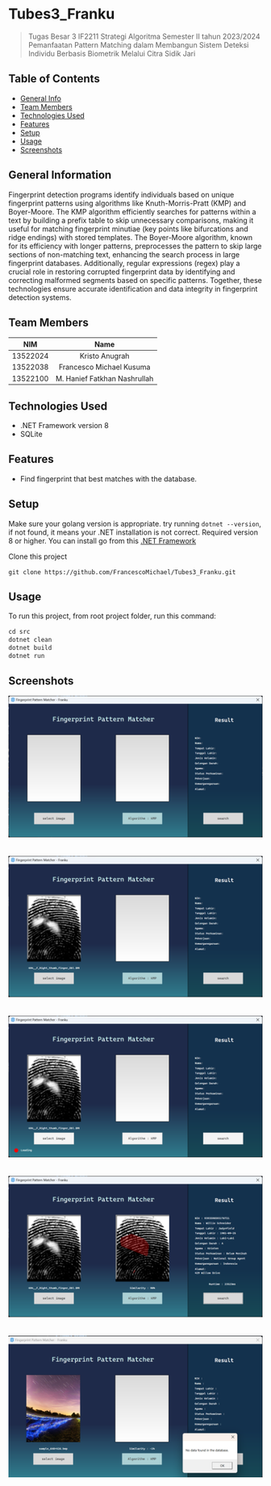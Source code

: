 # Tubes3_Franku
> Tugas Besar 3 IF2211 Strategi Algoritma Semester II tahun 2023/2024 Pemanfaatan Pattern Matching dalam Membangun Sistem Deteksi Individu Berbasis Biometrik Melalui Citra Sidik Jari



## Table of Contents
* [General Info](#general-information)
* [Team Members](#team-members)
* [Technologies Used](#technologies-used)
* [Features](#features)
* [Setup](#setup)
* [Usage](#usage)
* [Screenshots](#screenshots)


## General Information
Fingerprint detection programs identify individuals based on unique fingerprint patterns using algorithms like Knuth-Morris-Pratt (KMP) and Boyer-Moore. The KMP algorithm efficiently searches for patterns within a text by building a prefix table to skip unnecessary comparisons, making it useful for matching fingerprint minutiae (key points like bifurcations and ridge endings) with stored templates. The Boyer-Moore algorithm, known for its efficiency with longer patterns, preprocesses the pattern to skip large sections of non-matching text, enhancing the search process in large fingerprint databases. Additionally, regular expressions (regex) play a crucial role in restoring corrupted fingerprint data by identifying and correcting malformed segments based on specific patterns. Together, these technologies ensure accurate identification and data integrity in fingerprint detection systems.

## Team Members
| **NIM**  |           **Name**             |
| :------: | :--------------------------:   |
| 13522024 |        Kristo Anugrah          |
| 13522038 |    Francesco Michael Kusuma    |
| 13522100 |  M. Hanief Fatkhan Nashrullah  |

## Technologies Used
- .NET Framework version 8
- SQLite


## Features
- Find fingerprint that best matches with the database.

## Setup

Make sure your golang version is appropriate. try running `dotnet --version`, if not found, it means your .NET installation is not correct. Required version 8 or higher. You can install go from this [.NET Framework](https://dotnet.microsoft.com/en-us/download/dotnet-framework)

Clone this project
```
git clone https://github.com/FrancescoMichael/Tubes3_Franku.git
```

## Usage

To run this project, from root project folder, run this command: 
```
cd src
dotnet clean
dotnet build
dotnet run
```

## Screenshots
![main window](./img/mainwindow.png)<br/><br/><br/>
![upload image](./img/uploadingimage.png)<br/><br/><br/>
![loading](./img/loading.png)<br/><br/><br/>
![result](./img/result.png)<br/><br/><br/>
![no result](./img/noresult.png)<br/><br/><br/>

